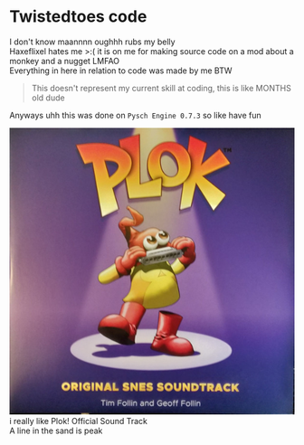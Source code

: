# Twistedtoes code
I don't know maannnn oughhh rubs my belly  
Haxeflixel hates me >:( it is on me for making source code on a mod about a monkey and a nugget LMFAO  
Everything in here in relation to code was made by me BTW
> This doesn't represent my current skill at coding, this is like MONTHS old dude

Anyways uhh this was done on `Pysch Engine 0.7.3` so like have fun

![why](plokimage.jpg)  
i really like Plok! Official Sound Track  
A line in the sand is peak
